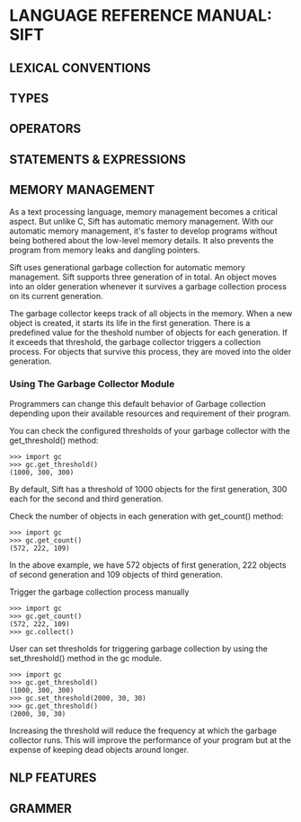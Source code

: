 # LANGUAGE REFERENCE MANUAL: SIFT

## LEXICAL CONVENTIONS

## TYPES

## OPERATORS 

## STATEMENTS & EXPRESSIONS

## MEMORY MANAGEMENT 

As a text processing language, memory management becomes a critical aspect. But unlike C, Sift has automatic memory management.
With our automatic memory management, it's faster to develop programs without being bothered about the low-level memory details. 
It also prevents the program from memory leaks and dangling pointers.

Sift uses generational garbage collection for automatic memory management. Sift supports three generation of in total. An object
moves into an older generation whenever it survives a garbage collection process on its current generation.

The garbage collector keeps track of all objects in the memory. When a new object is created, it starts its life in the first generation.
There is a predefined value for the theshold number of objects for each generation. If it exceeds that threshold, the garbage collector triggers
a collection process. For objects that survive this process, they are moved into the older generation.

### Using The Garbage Collector Module

Programmers can change this default behavior of Garbage collection depending upon their available resources and requirement of their program.

You can check the configured thresholds of your garbage collector with the get_threshold() method:

```
>>> import gc
>>> gc.get_threshold()
(1000, 300, 300)
```

By default, Sift has a threshold of 1000 objects for the first generation, 300 each for the second and third generation.

Check the number of objects in each generation with get_count() method:

```
>>> import gc
>>> gc.get_count()
(572, 222, 109)
```

In the above example, we have 572 objects of first generation, 222 objects of second generation and 109 objects of third generation.

Trigger the garbage collection process manually

```
>>> import gc
>>> gc.get_count()
(572, 222, 109)
>>> gc.collect()
```

User can set thresholds for triggering garbage collection by using the set_threshold() method in the gc module.

```
>>> import gc
>>> gc.get_threshold()
(1000, 300, 300)
>>> gc.set_threshold(2000, 30, 30)
>>> gc.get_threshold()
(2000, 30, 30)
```

Increasing the threshold will reduce the frequency at which the garbage collector runs. This will improve the
performance of your program but at the expense of keeping dead objects around longer.

## NLP FEATURES 

## GRAMMER